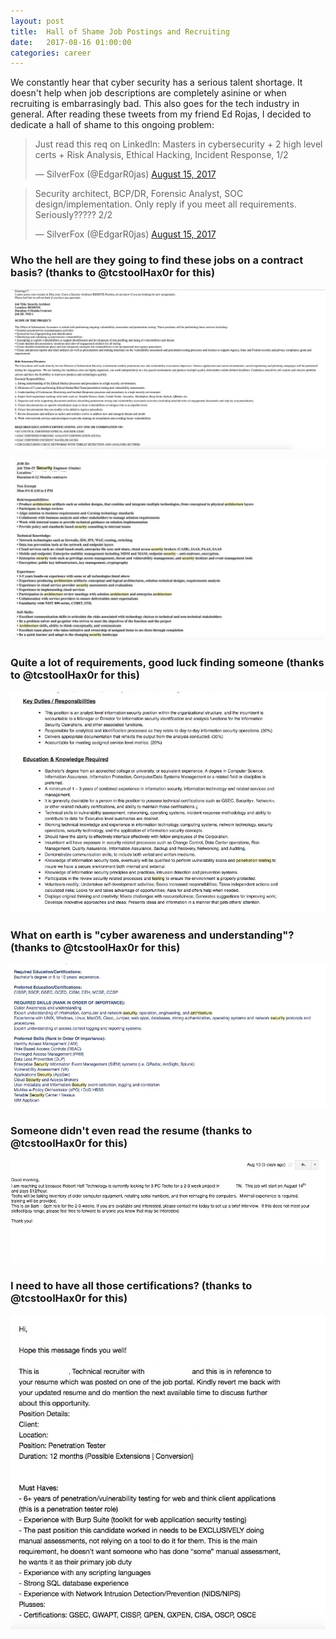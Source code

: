```yaml
---
layout: post
title:  Hall of Shame Job Postings and Recruiting
date:   2017-08-16 01:00:00
categories: career
---
```


We constantly hear that cyber security has a serious talent shortage.  It doesn't help when job descriptions are completely asinine or when recruiting is embarrasingly bad.  This also goes for the tech industry in general.  After reading these tweets from my friend Ed Rojas, I decided to dedicate a hall of shame to this ongoing problem:

<blockquote class="twitter-tweet" data-lang="en"><p lang="en" dir="ltr">Just read this req on LinkedIn: Masters in cybersecurity + 2 high level certs + Risk Analysis, Ethical Hacking, Incident Response, 1/2</p>&mdash; SilverFox (@EdgarR0jas) <a href="https://twitter.com/EdgarR0jas/status/897529699290800128">August 15, 2017</a></blockquote>

<blockquote class="twitter-tweet" data-lang="en"><p lang="en" dir="ltr">Security architect, BCP/DR, Forensic Analyst, SOC design/implementation. Only reply if you meet all requirements. Seriously????? 2/2</p>&mdash; SilverFox (@EdgarR0jas) <a href="https://twitter.com/EdgarR0jas/status/897529959656194048">August 15, 2017</a></blockquote>

### Who the hell are they going to find these jobs on a contract basis? (thanks to @tcstoolHax0r for this)

![Hall of Shame Job Posting](/images/hos_002.jpg)

![Hall of Shame Job Posting](/images/hos_006.jpg)

### Quite a lot of requirements, good luck finding someone (thanks to @tcstoolHax0r for this)

![Hall of Shame Job Posting](/images/hos_004.jpg)

### What on earth is "cyber awareness and understanding"? (thanks to @tcstoolHax0r for this)

![Hall of Shame Job Posting](/images/hos_005.jpg)

### Someone didn't even read the resume (thanks to @tcstoolHax0r for this)

![Hall of Shame Job Posting](/images/hos_008.jpg)

### I need to have all those certifications? (thanks to @tcstoolHax0r for this)

![Hall of Shame Job Posting](/images/hos_001.jpg)